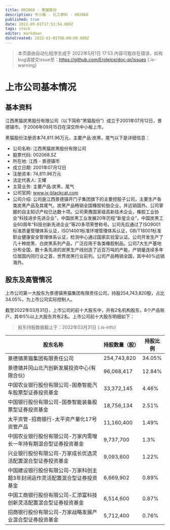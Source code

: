 ```yaml
---
title: 002068 - 黑猫股份
description: 中小板 - 化工原料 - 002068
published: true
date: 2022-05-01T17:53:54.000Z
tags: stock
editor: markdown
dateCreated: 2022-01-01T00:00:00.000Z
---
```


> 本页面由自动化程序生成于 2022年5月1日 17:53
> 内容可能存在错误，如有bug请提交issue至：https://github.com/Eroleice/doc-pi/issues
{.is-warning}

# 上市公司基本情况

## 基本资料

江西黑猫炭黑股份有限公司（以下简称“黑猫股份”）成立于2001年07月12日，景德镇市。于2006年09月15日在深交所中小板上市。

黑猫股份注册资本74,811.96万元，主要产品:炭黑，尾气以下是详细信息：

- 公司名称: 江西黑猫炭黑股份有限公司
- 股票代码: 002068.SZ
- 所在地: 江西 - 景德镇市
- 成立日期: 2001年07月12日
- 注册资本: 74,811.96万元
- 法定代表人: 王耀
- 主营业务: 主要产品:炭黑，尾气
- 公司官网: www.jx-blackcat.com
- 公司介绍: 公司是江西景德镇开门子集团旗下的主要控股子公司，主要生产各类炭黑产品及其尾气，炭黑产品畅销全国橡胶轮胎企业，并远销国外。公司掌握的自主知识产权已达数十项。公司荣膺国家级高新技术企业，橡胶工业协会“科技进步先进企业”，中国炭黑工业发展20年历程“新星企业”，中国炭黑工业60周年“科技创新先进企业”等20多项荣誉称号。公司先后通过了ISO9001标准质量管理体系认证，ISO14001标准环境管理体系认证，GB/T18001标准职业健康安全管理体系认证，检测中心通过国家实验室认证。公司开发生产了几十种炭黑、白炭黑系列产品，广泛应用于各类橡胶制品。公司7大生产基地分布全国，数十条先进的炭黑生产线创造了近百万吨的产能，产销量连续多年位居国内同行业之首，世界炭黑行业前列。公司产品畅销全国，其中40%远销海外。


## 股东及高管情况

上市公司第一大股东为景德镇黑猫集团有限责任公司，持股254,743,820股，占比34.05%，为上市公司实际控制人。

截至2022年03月31日，上市公司的前十大股东中，共有2名机构股东，8个产品账户，其中5%以上大股东共有2名。上市公司前十大股东明细如下：

> 股东持股数据截止于：2022年03月31日
{.is-info}

| 股东名称 | 持股数量（股） | 持股比例 |
| --- | --- | --- |
| 景德镇黑猫集团有限责任公司 | 254,743,820 | 34.05% |
| 景德镇井冈山北汽创新发展投资中心(有限合伙) | 96,068,417 | 12.84% |
| 中国农业银行股份有限公司-国泰智能汽车股票型证券投资基金 | 33,372,145 | 4.46% |
| 中国银行股份有限公司-国泰智能装备股票型证券投资基金 | 18,756,134 | 2.51% |
| 太平资管-招商银行-太平资产量化17号资管产品 | 11,160,400 | 1.49% |
| 中国农业银行股份有限公司-万家内需增长一年持有期混合型证券投资基金 | 9,737,700 | 1.3% |
| 兴业银行股份有限公司-万家成长优选灵活配置混合型证券投资基金 | 9,093,600 | 1.22% |
| 中国建设银行股份有限公司-万家科创主题3年封闭运作灵活配置混合型证券投资基金 | 6,669,902 | 0.89% |
| 中国工商银行股份有限公司-汇添富科技创新灵活配置混合型证券投资基金 | 6,514,600 | 0.87% |
| 招商银行股份有限公司-万家战略发展产业混合型证券投资基金 | 5,712,400 | 0.76% |




